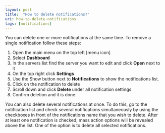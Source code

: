 ```yaml
---
layout: post
title:  "How to delete notifications?"
uri: how-to-delete-notifications
tags: [notifications]
---
```


You can delete one or more notifications at the same time. To remove a single notification follow these steps:

<!-- more -->

1.  Open the main menu on the top left \[menu icon\]
2.  Select **Dashboard**
3.  In the servers list find the server you want to edit and click **Open** next to it
4.  On the top right click **Settings**
5.  Use the Show button next to **Notifications** to show the notifications list.
6.  Click on the notification to delete
7.  Scroll down and click **Delete** under all notification settings
8.  Confirm deletion and it is done.

You can also delete several notifications at once. To do this, go to the 
notification list and check several notifications simultaneously by using 
the checkboxes in front of the notifications name that you wish to delete.
After at least one notification is checked, mass action options will be 
revealed above the list. One of the option is to delete all selected notifications.